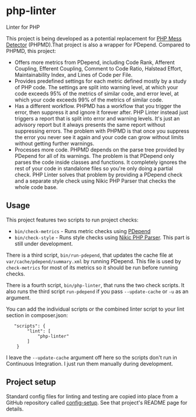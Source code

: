 # php-linter

Linter for PHP

This project is being developed as a potential replacement for
[PHP Mess Detector](https://phpmd.org/) (PHPMD).That project is also a wrapper for PDepend. Compared
to PHPMD, this project:

-   Offers more metrics from PDepend, including Code Rank, Afferent Coupling, Efferent Coupling,
    Comment to Code Ratio, Halstead Effort, Maintainability Index, and Lines of Code per File.
-   Provides predefined settings for each metric defined mostly by a study of PHP code. The settings
    are split into warning level, at which your code exceeds 95% of the metrics of similar code, and
    error level, at which your code exceeds 99% of the metrics of similar code.
-   Has a different workflow. PHPMD has a workflow that you trigger the error, then suppress it and
    ignore it forever after. PHP Linter instead just triggers a report that is split into error and
    warning levels. It's just an advisory report but it always presents the same report without
    suppressing errors. The problem with PHPMD is that once you suppress the error you never see it
    again and your code can grow without limits without getting further warnings.
-   Processes more code. PHPMD depends on the parse tree provided by PDepend for all of its
    warnings. The problem is that PDepend only parses the code inside classes and functions. It
    completely ignores the rest of your code in standalone files so you're only doing a partial
    check. PHP Linter solves that problem by providing a PDepend check and a separate style check
    using Nikic PHP Parser that checks the whole code base.

## Usage

This project features two scripts to run project checks:

-   `bin/check-metrics` - Runs metric checks using [PDepend](https://pdepend.org/)
-   `bin/check-style` - Runs style checks using
    [Nikic PHP Parser](https://github.com/nikic/PHP-Parser). This part is still under development.

There is a third script, `bin/run-pdepend`, that updates the cache file at
`var/cache/pdepend/summary.xml` by running PDepend. This file is used by `check-metrics` for
most of its metrics so it should be run before running checks.

There is a fourth script, `bin/php-linter`, that runs the two check scripts. It also runs the third
script `run-pdepend` if you pass `--update-cache` or `-u` as an argument.

You can add the individual scripts or the combined linter script to your lint section in
composer.json:

```
   "scripts": {
        "lint": [
            "php-linter"
        ]
    }
```

I leave the `--update-cache` argument off here so the scripts don't run in Continuous Integration. I
just run them manually during development.

## Project setup

Standard config files for linting and testing are copied into place from a GitHub repository called
[config-setup](https://github.com/douglasgreen/config-setup). See that project's README page for
details.
